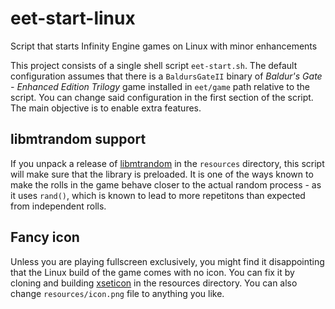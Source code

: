 # eet-start-linux
Script that starts Infinity Engine games on Linux with minor enhancements

This project consists of a single shell script `eet-start.sh`. The default
configuration assumes that there is a `BaldursGateII` binary of
*Baldur's Gate - Enhanced Edition Trilogy* game installed in `eet/game` path
relative to the script. You can change said configuration in the first section
of the script. The main objective is to enable extra features.

## libmtrandom support

If you unpack a release of [libmtrandom](https://github.com/dtiefling/libmtrandom)
in the `resources` directory, this script will make sure that the library
is preloaded. It is one of the ways known to make the rolls in the game behave
closer to the actual random process - as it uses `rand()`, which is known to lead
to more repetitons than expected from independent rolls.

## Fancy icon

Unless you are playing fullscreen exclusively, you might find it disappointing
that the Linux build of the game comes with no icon. You can fix it by
cloning and building [xseticon](https://github.com/xeyownt/xseticon)
in the resources directory. You can also change `resources/icon.png`
file to anything you like.
